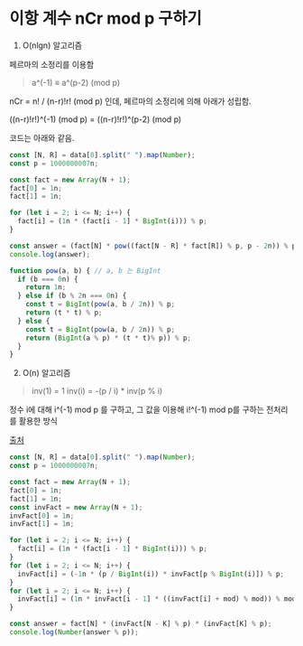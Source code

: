 # 이항 계수 nCr mod p 구하기

1. O(nlgn) 알고리즘

페르마의 소정리를 이용함

> a^(-1) ≡ a^(p-2) (mod p)

nCr = n! / (n-r)!r! (mod p) 인데, 페르마의 소정리에 의해 아래가 성립함.

((n-r)!r!)^(-1) (mod p) = ((n-r)!r!)^(p-2) (mod p)

코드는 아래와 같음.

```javascript
const [N, R] = data[0].split(" ").map(Number);
const p = 1000000007n;

const fact = new Array(N + 1);
fact[0] = 1n;
fact[1] = 1n;

for (let i = 2; i <= N; i++) {
  fact[i] = (1n * (fact[i - 1] * BigInt(i))) % p;
}

const answer = (fact[N] * pow((fact[N - R] * fact[R]) % p, p - 2n)) % p;
console.log(answer);

function pow(a, b) { // a, b 는 BigInt
  if (b === 0n) {
    return 1n;
  } else if (b % 2n === 0n) {
    const t = BigInt(pow(a, b / 2n)) % p;
    return (t * t) % p;
  } else {
    const t = BigInt(pow(a, b / 2n)) % p;
    return (BigInt(a % p) * (t * t)% p)) % p;
  }
}
```

2. O(n) 알고리즘

> inv(1) = 1
> inv(i) = -(p / i) \* inv(p % i)

정수 i에 대해 i^(-1) mod p 를 구하고, 그 값을 이용해 i!^(-1) mod p를 구하는 전처리를 활용한 방식

[출처](https://lifeignite.tistory.com/43)

```javascript
const [N, R] = data[0].split(" ").map(Number);
const p = 1000000007n;

const fact = new Array(N + 1);
fact[0] = 1n;
fact[1] = 1n;
const invFact = new Array(N + 1);
invFact[0] = 1n;
invFact[1] = 1n;

for (let i = 2; i <= N; i++) {
  fact[i] = (1n * (fact[i - 1] * BigInt(i))) % p;
}
for (let i = 2; i <= N; i++) {
  invFact[i] = (-1n * (p / BigInt(i)) * invFact[p % BigInt(i)]) % p;
}
for (let i = 2; i <= N; i++) {
  invFact[i] = (1n * invFact[i - 1] * ((invFact[i] + mod) % mod)) % mod;
}

const answer = fact[N] * (invFact[N - K] % p) * (invFact[K] % p);
console.log(Number(answer % p));
```
